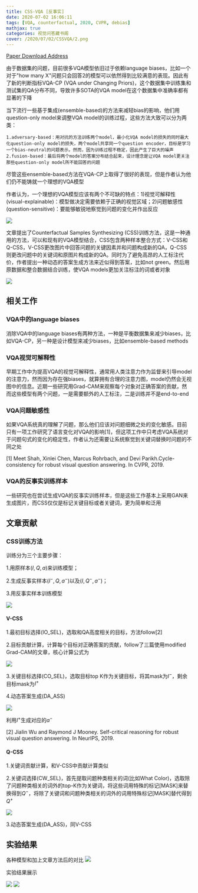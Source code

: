 ```yaml
---
title: CSS-VQA [反事实]
date: 2020-07-02 16:06:11
tags: [VQA, counterfactual, 2020, CVPR, debias]
mathjax: true
categories: 视觉问答藏书阁
cover: /2020/07/02/CSSVQA/2.png
---
```

[Paper Download Address](https://arxiv.org/abs/2003.06576)

由于数据集的问题，目前很多VQA模型依旧过于依赖language biases，比如一个对于"how many X"问题只会回答2的模型可以依然得到比较满意的表现。因此有了新的判断指标VQA-CP (VQA under Changing Priors)，这个数据集中训练集和测试集的QA分布不同，导致许多SOTA的VQA model在这个数据集中准确率都有显著的下降

当下流行一些基于集成(ensemble-based)的方法来减轻bias的影响，他们用question-only model来调整VQA model的训练过程，这些方法大致可以分为两类：

    1.adversary-based：用对抗的方法训练两个model，最小化VQA model的损失的同时最大化question-only model的损失，两个model共享同一个question encoder，目标是学习一个bias-neutral的问题表示。然而，因为训练过程不稳定，因此产生了巨大的噪声
    2.fusion-based：最后将两个model的答案分布结合起来，设计理念是让VQA model更关注那些question-only model所不能回答的问题

尽管这些ensemble-based方法在VQA-CP上取得了很好的表现，但是作者认为他们仍不能铸就一个理想的VQA模型

作者认为，一个理想的VQA模型应该有两个不可缺的特点：1)视觉可解释性(visual-explainable)：模型做决定需要依赖于正确的视觉区域；2)问题敏感性(question-sensitive)：要能够敏锐地察觉到问题的变化并作出反应

![](1.png)

文章提出了Counterfactual Samples Synthesizing (CSS)训练方法，这是一种通用的方法，可以和现有的VQA模型结合，CSS包含两种样本整合方式：V-CSS和Q-CSS，V-CSS更改图片中回答问题的关键因素并和问题构成新的QA，Q-CSS则更改问题中的关键词和原图片构成新的QA。同时为了避免高昂的人工标注代价，作者提出一种动态的答案生成方法来近似得到答案，比如not green。然后用原数据和整合数据结合训练，使VQA models更加关注标注的词或者对象

![](2.png)

## 相关工作

### VQA中的language biases

消除VQA中的language biases有两种方法，一种是平衡数据集来减少biases，比如VQA-CP，另一种是设计模型来减少biases，比如ensemble-based methods

### VQA视觉可解释性

早期工作中为提高VQA的视觉可解释性，通常用人类注意力作为监督来引导model的注意力，然而因为存在强biases，就算拥有合理的注意力图，model仍然会无视图中的信息。近期一些研究用Grad-CAM来观察每个对象对正确答案的贡献，然而这些模型有两个问题，一是需要额外的人工标注，二是训练并不是end-to-end

### VQA问题敏感性

如果VQA系统真的理解了问题，那么他们应该对问题细微之处的变化敏感。目前只有一项工作研究了语言变化对VQA的影响[1]，但这项工作中只考虑VQA系统对于问题句式的变化的稳定性，作者认为还需要让系统察觉到关键词替换时问题的不同之处

[1] Meet Shah, Xinlei Chen, Marcus Rohrbach, and Devi Parikh.Cycle-consistency for robust visual question answering. In CVPR, 2019.

### VQA的反事实训练样本

一些研究也在尝试生成VQA的反事实训练样本，但是这些工作基本上采用GAN来生成图片，而CSS仅仅是标记关键目标或者关键词，更为简单和泛用

## 文章贡献

### CSS训练方法

训练分为三个主要步骤：

1.用原样本$(I,Q,a)$来训练模型；

2.生成反事实样本$(I^-,Q,a^-)$以及$(I,Q^-,a^-)$；

3.用反事实样本训练模型

![](3.png)

#### V-CSS

1.最初目标选择(IO_SEL)，选取和QA高度相关的目标，方法follow[2]

2.目标贡献计算，计算每个目标对正确答案的贡献，follow了三篇使用modified Grad-CAM的文章，核心计算公式为

![](4.png)

3.关键目标选择(CO_SEL)，选取目标top K作为关键目标，将其mask为$I^-$，剩余目标mask为$I^+$

4.动态答案生成(DA_ASS)

![](5.png)

利用$I^+$生成对应的$a^-$

[2] Jialin Wu and Raymond J Mooney. Self-critical reasoning for robust visual question answering. In NeurIPS, 2019.

#### Q-CSS

1.关键词贡献计算，和V-CSS中贡献计算类似

2.关键词选择(CW_SEL)，首先提取问题种类相关的词(比如What Color)，选取除了问题种类相关的词外的top-K作为关键词，将这些词用特殊的标记[MASK]来替换得到$Q^-$，将除了关键词和问题种类相关的词外的词用特殊标记[MASK]替代得到$Q^+$

![](6.png)

3.动态答案生成(DA_ASS)，同V-CSS

## 实验结果

各种模型和加上文章方法后的对比
![](7.png)

实验结果展示

![](8.png)
![](9.png)





